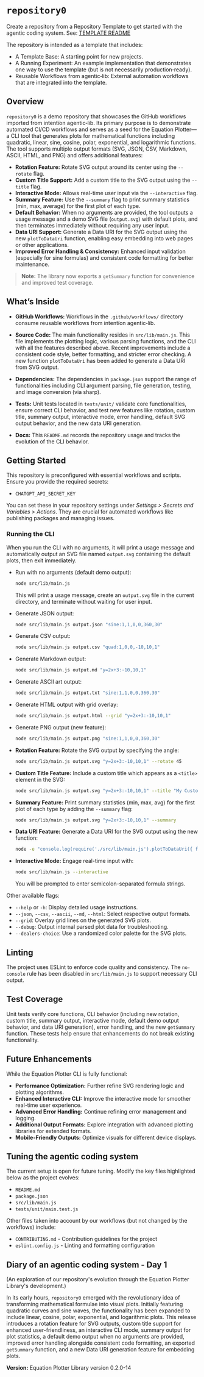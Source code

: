 # `repository0`

Create a repository from a Repository Template to get started with the agentic coding system. See: [TEMPLATE README](TEMPLATE-README.md)

The repository is intended as a template that includes:
* A Template Base: A starting point for new projects.
* A Running Experiment: An example implementation that demonstrates one way to use the template (but is not necessarily production‑ready).
* Reusable Workflows from agentic‑lib: External automation workflows that are integrated into the template.

## Overview

`repository0` is a demo repository that showcases the GitHub workflows imported from intentïon agentic‑lib. Its primary purpose is to demonstrate automated CI/CD workflows and serves as a seed for the Equation Plotter—a CLI tool that generates plots for mathematical functions including quadratic, linear, sine, cosine, polar, exponential, and logarithmic functions. The tool supports multiple output formats (SVG, JSON, CSV, Markdown, ASCII, HTML, and PNG) and offers additional features:

- **Rotation Feature:** Rotate SVG output around its center using the `--rotate` flag.
- **Custom Title Support:** Add a custom title to the SVG output using the `--title` flag.
- **Interactive Mode:** Allows real-time user input via the `--interactive` flag.
- **Summary Feature:** Use the `--summary` flag to print summary statistics (min, max, average) for the first plot of each type.
- **Default Behavior:** When no arguments are provided, the tool outputs a usage message and a demo SVG file (`output.svg`) with default plots, and then terminates immediately without requiring any user input.
- **Data URI Support:** Generate a Data URI for the SVG output using the new `plotToDataUri` function, enabling easy embedding into web pages or other applications.
- **Improved Error Handling & Consistency:** Enhanced input validation (especially for sine formulas) and consistent code formatting for better maintenance.

> **Note:** The library now exports a `getSummary` function for convenience and improved test coverage.

## What’s Inside

- **GitHub Workflows:**
  Workflows in the `.github/workflows/` directory consume reusable workflows from intentïon agentic‑lib.

- **Source Code:**
  The main functionality resides in `src/lib/main.js`. This file implements the plotting logic, various parsing functions, and the CLI with all the features described above. Recent improvements include a consistent code style, better formatting, and stricter error checking. A new function `plotToDataUri` has been added to generate a Data URI from SVG output.

- **Dependencies:**
  The dependencies in `package.json` support the range of functionalities including CLI argument parsing, file generation, testing, and image conversion (via sharp).

- **Tests:**
  Unit tests located in `tests/unit/` validate core functionalities, ensure correct CLI behavior, and test new features like rotation, custom title, summary output, interactive mode, error handling, default SVG output behavior, and the new data URI generation.

- **Docs:**
  This `README.md` records the repository usage and tracks the evolution of the CLI behavior.

## Getting Started

This repository is preconfigured with essential workflows and scripts. Ensure you provide the required secrets:
- `CHATGPT_API_SECRET_KEY`

You can set these in your repository settings under *Settings > Secrets and Variables > Actions*. They are crucial for automated workflows like publishing packages and managing issues.

### Running the CLI

When you run the CLI with no arguments, it will print a usage message and automatically output an SVG file named `output.svg` containing the default plots, then exit immediately.

- Run with no arguments (default demo output):
  ```bash
  node src/lib/main.js
  ```
  This will print a usage message, create an `output.svg` file in the current directory, and terminate without waiting for user input.

- Generate JSON output:
  ```bash
  node src/lib/main.js output.json "sine:1,1,0,0,360,30"
  ```

- Generate CSV output:
  ```bash
  node src/lib/main.js output.csv "quad:1,0,0,-10,10,1"
  ```

- Generate Markdown output:
  ```bash
  node src/lib/main.js output.md "y=2x+3:-10,10,1"
  ```

- Generate ASCII art output:
  ```bash
  node src/lib/main.js output.txt "sine:1,1,0,0,360,30"
  ```

- Generate HTML output with grid overlay:
  ```bash
  node src/lib/main.js output.html --grid "y=2x+3:-10,10,1"
  ```

- Generate PNG output (new feature):
  ```bash
  node src/lib/main.js output.png "sine:1,1,0,0,360,30"
  ```

- **Rotation Feature:**
  Rotate the SVG output by specifying the angle:
  ```bash
  node src/lib/main.js output.svg "y=2x+3:-10,10,1" --rotate 45
  ```

- **Custom Title Feature:**
  Include a custom title which appears as a `<title>` element in the SVG:
  ```bash
  node src/lib/main.js output.svg "y=2x+3:-10,10,1" --title "My Custom Plot Title"
  ```

- **Summary Feature:**
  Print summary statistics (min, max, avg) for the first plot of each type by adding the `--summary` flag:
  ```bash
  node src/lib/main.js output.svg "y=2x+3:-10,10,1" --summary
  ```

- **Data URI Feature:**
  Generate a Data URI for the SVG output using the new function:
  ```bash
  node -e "console.log(require('./src/lib/main.js').plotToDataUri({ formulas: ['y=2x+3:-10,10,1'] }))"
  ```

- **Interactive Mode:**
  Engage real-time input with:
  ```bash
  node src/lib/main.js --interactive
  ```
  You will be prompted to enter semicolon-separated formula strings.

Other available flags:

- `--help` or `-h`: Display detailed usage instructions.
- `--json`, `--csv`, `--ascii`, `--md`, `--html`: Select respective output formats.
- `--grid`: Overlay grid lines on the generated SVG plots.
- `--debug`: Output internal parsed plot data for troubleshooting.
- `--dealers-choice`: Use a randomized color palette for the SVG plots.

## Linting

The project uses ESLint to enforce code quality and consistency. The `no-console` rule has been disabled in `src/lib/main.js` to support necessary CLI output.

## Test Coverage

Unit tests verify core functions, CLI behavior (including new rotation, custom title, summary output, interactive mode, default demo output behavior, and data URI generation), error handling, and the new `getSummary` function. These tests help ensure that enhancements do not break existing functionality.

## Future Enhancements

While the Equation Plotter CLI is fully functional:

- **Performance Optimization:** Further refine SVG rendering logic and plotting algorithms.
- **Enhanced Interactive CLI:** Improve the interactive mode for smoother real-time user experience.
- **Advanced Error Handling:** Continue refining error management and logging.
- **Additional Output Formats:** Explore integration with advanced plotting libraries for extended formats.
- **Mobile-Friendly Outputs:** Optimize visuals for different device displays.

## Tuning the agentic coding system

The current setup is open for future tuning. Modify the key files highlighted below as the project evolves:

- `README.md`
- `package.json`
- `src/lib/main.js`
- `tests/unit/main.test.js`

Other files taken into account by our workflows (but not changed by the workflows) include:

- `CONTRIBUTING.md` - Contribution guidelines for the project
- `eslint.config.js` - Linting and formatting configuration

## Diary of an agentic coding system - Day 1

(An exploration of our repository's evolution through the Equation Plotter Library's development.)

In its early hours, `repository0` emerged with the revolutionary idea of transforming mathematical formulae into visual plots. Initially featuring quadratic curves and sine waves, the functionality has been expanded to include linear, cosine, polar, exponential, and logarithmic plots. This release introduces a rotation feature for SVG outputs, custom title support for enhanced user-friendliness, an interactive CLI mode, summary output for plot statistics, a default demo output when no arguments are provided, improved error handling alongside consistent code formatting, an exported `getSummary` function, and a new Data URI generation feature for embedding plots.

**Version:** Equation Plotter Library version 0.2.0-14
